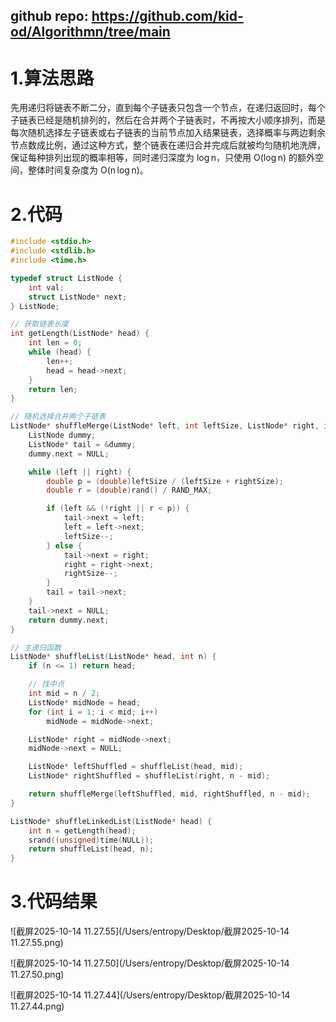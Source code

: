 ## **github repo:** https://github.com/kid-od/Algorithmn/tree/main

# 1.算法思路

先用递归将链表不断二分，直到每个子链表只包含一个节点，在递归返回时，每个子链表已经是随机排列的，然后在合并两个子链表时，不再按大小顺序排列，而是每次随机选择左子链表或右子链表的当前节点加入结果链表，选择概率与两边剩余节点数成比例，通过这种方式，整个链表在递归合并完成后就被均匀随机地洗牌，保证每种排列出现的概率相等，同时递归深度为 log n，只使用 O(log n) 的额外空间，整体时间复杂度为 O(n log n)。

# 2.代码

```c
#include <stdio.h>
#include <stdlib.h>
#include <time.h>

typedef struct ListNode {
    int val;
    struct ListNode* next;
} ListNode;

// 获取链表长度
int getLength(ListNode* head) {
    int len = 0;
    while (head) {
        len++;
        head = head->next;
    }
    return len;
}

// 随机选择合并两个子链表
ListNode* shuffleMerge(ListNode* left, int leftSize, ListNode* right, int rightSize) {
    ListNode dummy;
    ListNode* tail = &dummy;
    dummy.next = NULL;

    while (left || right) {
        double p = (double)leftSize / (leftSize + rightSize);
        double r = (double)rand() / RAND_MAX;

        if (left && (!right || r < p)) {
            tail->next = left;
            left = left->next;
            leftSize--;
        } else {
            tail->next = right;
            right = right->next;
            rightSize--;
        }
        tail = tail->next;
    }
    tail->next = NULL;
    return dummy.next;
}

// 主递归函数
ListNode* shuffleList(ListNode* head, int n) {
    if (n <= 1) return head;

    // 找中点
    int mid = n / 2;
    ListNode* midNode = head;
    for (int i = 1; i < mid; i++)
        midNode = midNode->next;

    ListNode* right = midNode->next;
    midNode->next = NULL;

    ListNode* leftShuffled = shuffleList(head, mid);
    ListNode* rightShuffled = shuffleList(right, n - mid);

    return shuffleMerge(leftShuffled, mid, rightShuffled, n - mid);
}

ListNode* shuffleLinkedList(ListNode* head) {
    int n = getLength(head);
    srand((unsigned)time(NULL));
    return shuffleList(head, n);
}
```



# 3.代码结果

![截屏2025-10-14 11.27.55](/Users/entropy/Desktop/截屏2025-10-14 11.27.55.png)

![截屏2025-10-14 11.27.50](/Users/entropy/Desktop/截屏2025-10-14 11.27.50.png)

![截屏2025-10-14 11.27.44](/Users/entropy/Desktop/截屏2025-10-14 11.27.44.png)